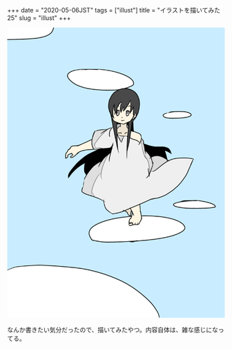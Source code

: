 +++
date = "2020-05-06JST"
tags = ["illust"]
title = "イラストを描いてみた25"
slug = "illust"
+++

![](/img/yui_25.png)

なんか書きたい気分だったので、描いてみたやつ。内容自体は、雑な感じになってる。

